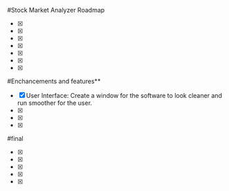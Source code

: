 #Stock Market Analyzer Roadmap

- [X] 
- [X] 
- [X] 
- [X] 
- [X] 
- [X] 
- [X] 

  #Enchancements and features**
- [X] User Interface: Create a window for the software to look cleaner and run smoother for the user.
- [X] 
- [X]  
- [x] 

#final

- [X] 
- [X] 
- [X] 
- [X]
- [X] 

